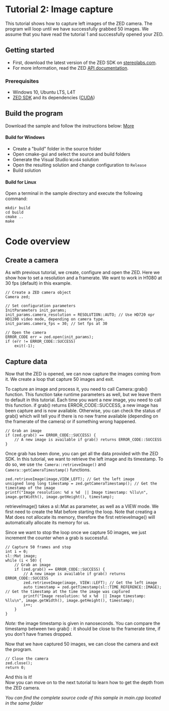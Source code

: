 # Tutorial 2: Image capture

This tutorial shows how to capture left images of the ZED camera. The program will loop until we have successfully grabbed 50 images.
We assume that you have read the tutorial 1 and successfully opened your ZED.

## Getting started

- First, download the latest version of the ZED SDK on [stereolabs.com](https://www.stereolabs.com).
- For more information, read the ZED [API documentation](https://www.stereolabs.com/developers/documentation/API/).

### Prerequisites

- Windows 10, Ubuntu LTS, L4T
- [ZED SDK](https://www.stereolabs.com/developers/) and its dependencies ([CUDA](https://developer.nvidia.com/cuda-downloads))

## Build the program

Download the sample and follow the instructions below: [More](https://www.stereolabs.com/docs/getting-started/application-development/)

#### Build for Windows

- Create a "build" folder in the source folder
- Open cmake-gui and select the source and build folders
- Generate the Visual Studio `Win64` solution
- Open the resulting solution and change configuration to `Release`
- Build solution

#### Build for Linux

Open a terminal in the sample directory and execute the following command:

    mkdir build
    cd build
    cmake ..
    make
	
# Code overview
## Create a camera

As with previous tutorial, we create, configure and open the ZED. Here we show how to set a resolution and a framerate. We want to work in H1080 at 30 fps (default) in this example.


```
// Create a ZED camera object
Camera zed;

// Set configuration parameters
InitParameters init_params;
init_params.camera_resolution = RESOLUTION::AUTO; // Use HD720 opr HD1200 video mode, depending on camera type.
init_params.camera_fps = 30; // Set fps at 30

// Open the camera
ERROR_CODE err = zed.open(init_params);
if (err != ERROR_CODE::SUCCESS)
    exit(-1);
```


## Capture data

Now that the ZED is opened, we can now capture the images coming from it.
We create a loop that capture 50 images and exit.

To capture an image and process it, you need to call Camera::grab() function. This function take runtime parameters as well, but we leave them to default in this tutorial.
Each time you want a new image, you need to call this function. if grab() returns ERROR_CODE::SUCCESS, a new image has been capture and is now available. Otherwise, you can check the status of grab() which will tell you if there is no new frame available (depending on the framerate of the camera) or if something wrong happened.

```
// Grab an image
if (zed.grab() == ERROR_CODE::SUCCESS) {
	// A new image is available if grab() returns ERROR_CODE::SUCCESS
}
```

Once grab has been done, you can get all the data provided with the ZED SDK. In this tutorial, we want to retrieve the left image and its timestamp. To do so, we use `the Camera::retrieveImage()` and `Camera::getCameraTimestamp()` functions.

```
zed.retrieveImage(image,VIEW_LEFT); // Get the left image
unsigned long long timestamp = zed.getCameraTimestamp(); // Get the timestamp of the image
printf("Image resolution: %d x %d  || Image timestamp: %llu\n", image.getWidth(), image.getHeight(), timestamp);
```

retrieveImage() takes a sl::Mat as parameter, as well as a VIEW mode. We first need to create the Mat before starting the loop. Note that creating a Mat does not allocate its memory, therefore the first retrieveImage() will automatically allocate its memory for us.

Since we want to stop the loop once we capture 50 images, we just increment the counter when a grab is successful.

```
// Capture 50 frames and stop
int i = 0;
sl::Mat image;
while (i < 50) {
    // Grab an image
    if (zed.grab() == ERROR_CODE::SUCCESS) {
        // A new image is available if grab() returns ERROR_CODE::SUCCESS
        zed.retrieveImage(image, VIEW::LEFT); // Get the left image
        auto timestamp = zed.getTimestamp(sl::TIME_REFERENCE::IMAGE); // Get the timestamp at the time the image was captured
        printf("Image resolution: %d x %d  || Image timestamp: %llu\n", image.getWidth(), image.getHeight(), timestamp);
        i++;
    }
}
```
<i>Note:</i> the image timestamp is given in nanoseconds. You can compare the timestamp between two grab() : it should be close to the framerate time, if you don't have frames dropped.

Now that we have captured 50 images, we can close the camera and exit the program.

```
// Close the camera
zed.close();
return 0;
```

And this is it!<br/>
Now you can move on to the next tutorial to learn how to get the depth from the ZED camera.


*You can find the complete source code of this sample in main.cpp located in the same folder*
